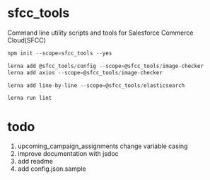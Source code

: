 # sfcc_tools
Command line utility scripts and tools for Salesforce Commerce Cloud(SFCC)

```js
npm init --scope=sfcc_tools --yes

lerna add @sfcc_tools/config --scope=@sfcc_tools/image-checker
lerna add axios --scope=@sfcc_tools/image-checker

lerna add line-by-line --scope=@sfcc_tools/elasticsearch

lerna run lint
```


# todo

1. upcoming_campaign_assignments change variable casing
2. improve documentation with jsdoc
3. add readme
4. add config.json.sample
